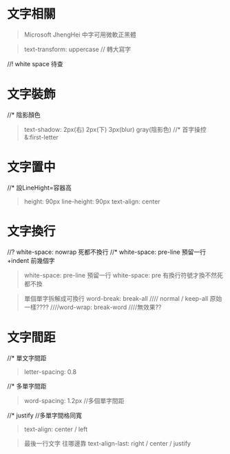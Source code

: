 # 文字相關
> Microsoft JhengHei 中字可用微軟正黑體

> text-transform: uppercase // 轉大寫字

//! white space 待查

# 文字裝飾
//* 陰影顏色
> text-shadow: 2px(右) 2px(下) 3px(blur) gray(陰影色)
//* 首字操控 &:first-letter

# 文字置中 
//* 設LineHight=容器高
> height: 90px line-height: 90px text-align: center

# 文字換行

//? white-space: nowrap 死都不換行 
//* white-space: pre-line 預留一行+indent 前幾個字

> white-space: pre-line 預留一行
> white-space: pre 有換行符號才換不然死都不換

>單個單字拆解成可換行 word-break: break-all
//// normal / keep-all 原始一樣????
////word-wrap: break-word ////無效果??

# 文字間距
//* 單文字間距 
> letter-spacing: 0.8

//* 多單字間距
> word-spacing: 1.2px //多個單字間距

//* justify //多單字間格同寬
> text-align: center / left

> 最後一行文字 往哪邊靠
> text-align-last: right / center / justify    